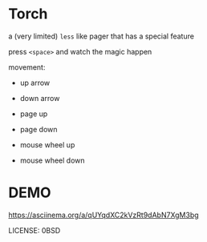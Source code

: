 # Torch

a (very limited) `less` like pager that has a special feature

press `<space>` and watch the magic happen

movement:

- up arrow
- down arrow

- page up
- page down

- mouse wheel up
- mouse wheel down

# DEMO
<https://asciinema.org/a/qUYqdXC2kVzRt9dAbN7XgM3bg>

LICENSE: 0BSD
